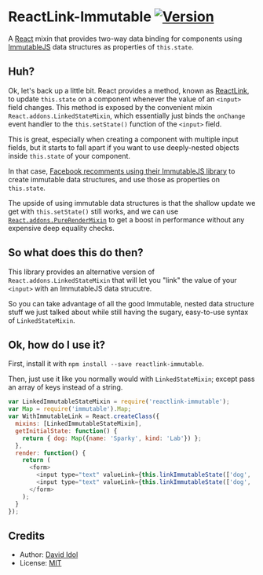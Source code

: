 ReactLink-Immutable [![Version][npm-image]][npm-url]
===================

A [React](https://facebook.github.io/react/) mixin that provides two-way data binding for components using [ImmutableJS](https://facebook.github.io/immutable-js/) data structures as properties of `this.state`.

## Huh?

Ok, let's back up a little bit. React provides a method, known as [ReactLink](https://facebook.github.io/react/docs/two-way-binding-helpers.html), to update `this.state` on a component whenever the value of an `<input>` field changes. This method is exposed by the convenient mixin `React.addons.LinkedStateMixin`, which essentially just binds the `onChange` event handler to the `this.setState()` function of the `<input>` field.

This is great, especially when creating a component with multiple input fields, but it starts to fall apart if you want to use deeply-nested objects inside `this.state` of your component.

In that case, [Facebook recomments using their ImmutableJS library](https://github.com/facebook/immutable-js/wiki/Immutable-as-React-state) to create immutable data structures, and use those as properties on `this.state`.

The upside of using immutable data structures is that the shallow update we get with `this.setState()` still works, and we can use [`React.addons.PureRenderMixin`](https://facebook.github.io/react/docs/pure-render-mixin.html) to get a boost in performance without any expensive deep equality checks.

## So what does this do then?

This library provides an alternative version of `React.addons.LinkedStateMixin` that will let you "link" the value of your `<input>` with an ImmutableJS data strucutre.

So you can take advantage of all the good Immutable, nested data structure stuff we just talked about while still having the sugary, easy-to-use syntax of `LinkedStateMixin`.

## Ok, how do I use it?

First, install it with `npm install --save reactlink-immutable`.

Then, just use it like you normally would with `LinkedStateMixin`; except pass an array of keys instead of a string.

```js
var LinkedImmutableStateMixin = require('reactlink-immutable');
var Map = require('immutable').Map;
var WithImmutableLink = React.createClass({
  mixins: [LinkedImmutableStateMixin],
  getInitialState: function() {
    return { dog: Map({name: 'Sparky', kind: 'Lab'}) };
  },
  render: function() {
    return (
      <form>
        <input type="text" valueLink={this.linkImmutableState(['dog', 'name'])} />
        <input type="text" valueLink={this.linkImmutableState(['dog', 'kind'])} />
      </form>
    );
  }
});
```

## Credits

- Author: [David Idol](http://daveidol.com)
- License: [MIT](http://opensource.org/licenses/MIT)


[npm-image]: https://img.shields.io/npm/v/reactlink-immutable.svg?style=flat-square
[npm-url]: https://www.npmjs.org/package/reactlink-immutable
